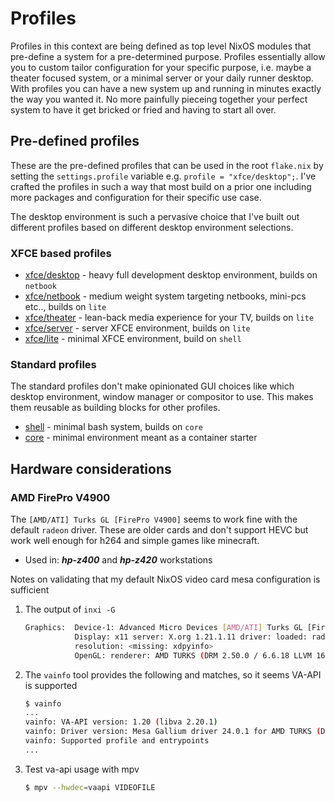 # Profiles
Profiles in this context are being defined as top level NixOS modules that pre-define a system for a 
pre-determined purpose. Profiles essentially allow you to custom tailor configuration for your 
specific purpose, i.e. maybe a theater focused system, or a minimal server or your daily runner 
desktop. With profiles you can have a new system up and running in minutes exactly the way you wanted 
it. No more painfully pieceing together your perfect system to have it get bricked or fried and 
having to start all over.

## Pre-defined profiles
These are the pre-defined profiles that can be used in the root `flake.nix` by setting the 
`settings.profile` variable e.g. `profile = "xfce/desktop";`. I've crafted the profiles in such a way 
that most build on a prior one including more packages and configuration for their specific use case.

The desktop environment is such a pervasive choice that I've built out different profiles based on 
different desktop environment selections.

### XFCE based profiles
* [xfce/desktop](xfce/desktop) - heavy full development desktop environment, builds on `netbook`
* [xfce/netbook](xfce/netbook) - medium weight system targeting netbooks, mini-pcs etc.., builds on `lite`
* [xfce/theater](xfce/theater) - lean-back media experience for your TV, builds on `lite`
* [xfce/server](xfce/server) - server XFCE environment, builds on `lite`
* [xfce/lite](xfce/lite) - minimal XFCE environment, build on `shell`

### Standard profiles
The standard profiles don't make opinionated GUI choices like which desktop environment, 
window manager or compositor to use. This makes them reusable as building blocks for other profiles. 

* [shell](shell) - minimal bash system, builds on `core`
* [core](core) - minimal environment meant as a container starter

## Hardware considerations

### AMD FirePro V4900
The `[AMD/ATI] Turks GL [FirePro V4900]` seems to work fine with the default `radeon` driver. These 
are older cards and don't support HEVC but work well enough for h264 and simple games like minecraft.

* Used in: ***hp-z400*** and ***hp-z420*** workstations

Notes on validating that my default NixOS video card mesa configuration is sufficient

1. The output of `inxi -G`
   ```bash
   Graphics:  Device-1: Advanced Micro Devices [AMD/ATI] Turks GL [FirePro V4900] driver: radeon v: kernel 
              Display: x11 server: X.org 1.21.1.11 driver: loaded: radeon note: n/a (using device driver) 
              resolution: <missing: xdpyinfo> 
              OpenGL: renderer: AMD TURKS (DRM 2.50.0 / 6.6.18 LLVM 16.0.6) v: 4.5 Mesa 24.0.1 
   ```
2. The `vainfo` tool provides the following and matches, so it seems VA-API is supported
   ```bash
   $ vainfo
   ...
   vainfo: VA-API version: 1.20 (libva 2.20.1)
   vainfo: Driver version: Mesa Gallium driver 24.0.1 for AMD TURKS (DRM 2.50.0 / 6.6.18, LLVM 16.0.6)
   vainfo: Supported profile and entrypoints
   ...
   ```
3. Test va-api usage with mpv
   ```bash
   $ mpv --hwdec=vaapi VIDEOFILE
   ```

<!-- 
vim: ts=2:sw=2:sts=2
-->

